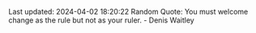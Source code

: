 Last updated: 2024-04-02 18:20:22
Random Quote: You must welcome change as the rule but not as your ruler. - Denis Waitley